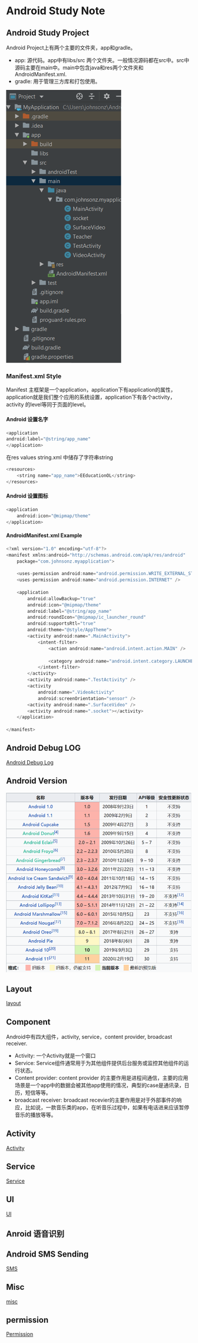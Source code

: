 # Android Study Note

## Android Study Project 
Android Project上有两个主要的文件夹，app和gradle。
- app: 源代码。app中有libs/src 两个文件夹。一般情况源码都在src中。src中源码主要在main中。main中包含java和res两个文件夹和AndroidManifest.xml.
- gradle: 用于管理三方库和打包使用。

![Android Code Structure](./pic1.PNG)

### Manifest.xml Style
Manifest 主框架是一个application，application下有application的属性，application就是我们整个应用的系统设置，application下有各个activity，activity
 的level等同于页面的level。
#### Android 设置名字
```c
<application
android:label="@string/app_name"
</application>
```
在res values string.xml 中储存了字符串string
```c
<resources>
    <string name="app_name">EEducationOL</string>
</resources>
```

#### Android 设置图标
```c
<application
	android:icon="@mipmap/theme"
</application>
```

#### AndroidManifest.xml Example
```c
<?xml version="1.0" encoding="utf-8"?>
<manifest xmlns:android="http://schemas.android.com/apk/res/android"
    package="com.johnsonz.myapplication">

    <uses-permission android:name="android.permission.WRITE_EXTERNAL_STORAGE" />
    <uses-permission android:name="android.permission.INTERNET" />

    <application
        android:allowBackup="true"
        android:icon="@mipmap/theme"
        android:label="@string/app_name"
        android:roundIcon="@mipmap/ic_launcher_round"
        android:supportsRtl="true"
        android:theme="@style/AppTheme">
        <activity android:name=".MainActivity">
            <intent-filter>
                <action android:name="android.intent.action.MAIN" />

                <category android:name="android.intent.category.LAUNCHER" />
            </intent-filter>
        </activity>
        <activity android:name=".TestActivity" />
        <activity
            android:name=".VideoActivity"
            android:screenOrientation="sensor" />
        <activity android:name=".SurfaceVideo" />
        <activity android:name=".socket"></activity>
    </application>

</manifest>
```

## Android Debug LOG
[Android Debug Log](./debug_log.md)

## Android Version
![Android_version](Android_version.PNG)

## Layout
[layout](./Layout.md)

## Component
Android中有四大组件，activity, service，content provider, broadcast receiver.
- Activity: 一个Activity就是一个窗口
- Service: Service组件通常用于为其他组件提供后台服务或监控其他组件的运行状态。
- Content provider: content provider 的主要作用是进程间通信，主要的应用场景是一个app中的数据会被其他app使用的情况，典型的case是通讯录，日历，短信等等。
- broadcast receiver: broadcast recevier的主要作用是对于外部事件的响应，比如说，一款音乐类的app，在听音乐过程中，如果有电话进来应该暂停音乐的播放等等。 

## Activity
[Activity](./activity.md)

## Service
[Service](./Service.md)

## UI
[UI](./UI.md)

## Anroid 语音识别


## Android SMS Sending
[SMS](./SMS.md)

## Misc
[misc](./misc.md)

## permission
[Permission](./permission.md)
